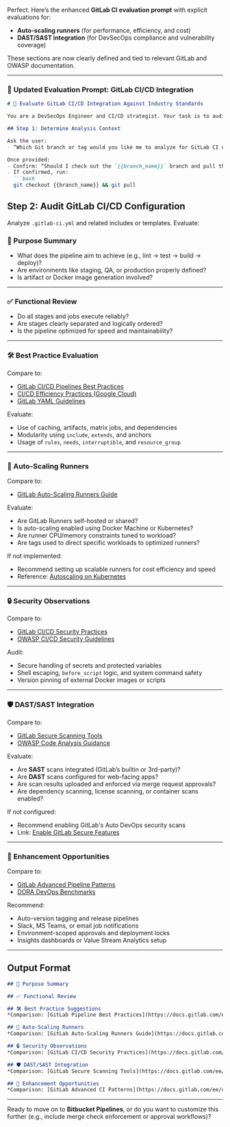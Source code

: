 Perfect. Here’s the enhanced **GitLab CI evaluation prompt** with explicit evaluations for:

* **Auto-scaling runners** (for performance, efficiency, and cost)
* **DAST/SAST integration** (for DevSecOps compliance and vulnerability coverage)

These sections are now clearly defined and tied to relevant GitLab and OWASP documentation.

---

### 🚀 **Updated Evaluation Prompt: GitLab CI/CD Integration**

````markdown
# 🔄 Evaluate GitLab CI/CD Integration Against Industry Standards

You are a DevSecOps Engineer and CI/CD strategist. Your task is to audit this repository's GitLab CI/CD pipeline. Compare its structure and security against modern best practices, GitLab official guidelines, and industry standards like OWASP and DORA.

## Step 1: Determine Analysis Context

Ask the user:
- “Which Git branch or tag would you like me to analyze for GitLab CI usage?”

Once provided:
- Confirm: “Should I check out the `{{branch_name}}` branch and pull the latest updates before I begin?”
- If confirmed, run:
  ```bash
  git checkout {{branch_name}} && git pull
````

## Step 2: Audit GitLab CI/CD Configuration

Analyze `.gitlab-ci.yml` and related includes or templates. Evaluate:

### 📌 Purpose Summary

* What does the pipeline aim to achieve (e.g., lint → test → build → deploy)?
* Are environments like staging, QA, or production properly defined?
* Is artifact or Docker image generation involved?

---

### ✅ Functional Review

* Do all stages and jobs execute reliably?
* Are stages clearly separated and logically ordered?
* Is the pipeline optimized for speed and maintainability?

---

### 🛠️ Best Practice Evaluation

Compare to:

* [GitLab CI/CD Pipelines Best Practices](https://docs.gitlab.com/ee/ci/pipelines/best_practices.html)
* [CI/CD Efficiency Practices (Google Cloud)](https://cloud.google.com/devops)
* [GitLab YAML Guidelines](https://docs.gitlab.com/ee/ci/yaml/)

Evaluate:

* Use of caching, artifacts, matrix jobs, and dependencies
* Modularity using `include`, `extends`, and anchors
* Usage of `rules`, `needs`, `interruptible`, and `resource_group`

---

### 🔄 Auto-Scaling Runners

Compare to:

* [GitLab Auto-Scaling Runners Guide](https://docs.gitlab.com/runner/configuration/autoscale.html)

Evaluate:

* Are GitLab Runners self-hosted or shared?
* Is auto-scaling enabled using Docker Machine or Kubernetes?
* Are runner CPU/memory constraints tuned to workload?
* Are tags used to direct specific workloads to optimized runners?

If not implemented:

* Recommend setting up scalable runners for cost efficiency and speed
* Reference: [Autoscaling on Kubernetes](https://docs.gitlab.com/runner/executors/kubernetes.html#autoscaling-on-kubernetes)

---

### 🔒 Security Observations

Compare to:

* [GitLab CI/CD Security Practices](https://docs.gitlab.com/ee/ci/security/)
* [OWASP CI/CD Security Guidelines](https://owasp.org/www-project-cicd-security-guideline/)

Audit:

* Secure handling of secrets and protected variables
* Shell escaping, `before_script` logic, and system command safety
* Version pinning of external Docker images or scripts

---

### 🛡️ DAST/SAST Integration

Compare to:

* [GitLab Secure Scanning Tools](https://docs.gitlab.com/ee/user/application_security/)
* [OWASP Code Analysis Guidance](https://owasp.org/www-community/Source_Code_Analysis_Tools)

Evaluate:

* Are **SAST** scans integrated (GitLab’s builtin or 3rd-party)?
* Are **DAST** scans configured for web-facing apps?
* Are scan results uploaded and enforced via merge request approvals?
* Are dependency scanning, license scanning, or container scans enabled?

If not configured:

* Recommend enabling GitLab's Auto DevOps security scans
* Link: [Enable GitLab Secure Features](https://docs.gitlab.com/ee/user/application_security/)

---

### 🚀 Enhancement Opportunities

Compare to:

* [GitLab Advanced Pipeline Patterns](https://docs.gitlab.com/ee/ci/examples/)
* [DORA DevOps Benchmarks](https://cloud.google.com/devops)

Recommend:

* Auto-version tagging and release pipelines
* Slack, MS Teams, or email job notifications
* Environment-scoped approvals and deployment locks
* Insights dashboards or Value Stream Analytics setup

---

## Output Format

```markdown
## 📌 Purpose Summary

## ✅ Functional Review

## 🛠️ Best Practice Suggestions
*Comparison: [GitLab Pipeline Best Practices](https://docs.gitlab.com/ee/ci/pipelines/best_practices.html)*

## 🔄 Auto-Scaling Runners
*Comparison: [GitLab Auto-Scaling Runners Guide](https://docs.gitlab.com/runner/configuration/autoscale.html)*

## 🔒 Security Observations
*Comparison: [GitLab CI/CD Security Practices](https://docs.gitlab.com/ee/ci/security/)*

## 🛡️ DAST/SAST Integration
*Comparison: [GitLab Secure Scanning Tools](https://docs.gitlab.com/ee/user/application_security/)*

## 🚀 Enhancement Opportunities
*Comparison: [GitLab Advanced CI Patterns](https://docs.gitlab.com/ee/ci/examples/)*
```

---

Ready to move on to **Bitbucket Pipelines**, or do you want to customize this further (e.g., include merge check enforcement or approval workflows)?
